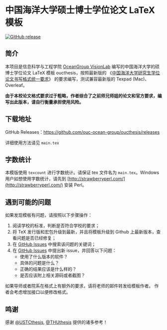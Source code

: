 # 中国海洋大学硕士博士学位论文 LaTeX 模板
[![GitHub release](https://img.shields.io/github/release/ouc-ocean-group/oucthesis/all.svg)](https://github.com/ouc-ocean-group/oucthesis/releases/latest)
## 简介
本项目是信息科学与工程学院 [OceanGroup VisionLab](https://og.oucvision.top) 编写的中国海洋大学的硕博士学位论文 LaTeX 模板 oucthesis，按照最新版的
《[中国海洋大学研究生学位论文书写格式统一要求](http://grad.ouc.edu.cn/39/69/c1660a14697/page.psp)》
的要求编写，测试兼容最新版的 Texpad (Mac)、Overleaf。

**由于本校论文格式要求过于粗略，作者综合了之前师兄师姐的论文和官方要求，编写出此版本，请自行衡量承担使用风险。**

## 下载地址
GitHub Releases：https://github.com/ouc-ocean-group/oucthesis/releases

详细使用方法请见 `main.tex`

## 字数统计
本模版使用 `texcount` 进行字数统计。请保证 tex 文件名为 `main.tex`。Windows 用户如想使用字数统计，请先到 [http://strawberryperl.com/](http://strawberryperl.com/) 安装 Perl。

## 遇到可能的问题

如果发现模板有问题，请按照以下步骤操作：

1. 阅读学校的标准，判断是否符合学校的要求；
2. 将 TeX 发行版和宏包升级到最新，并且将模板升级到 Github 上最新版本，查看问题是否已经修复；
3. 在 [GitHub Issues](https://github.com/ouc-ocean-group/oucthesis/issues)
中搜索该问题的关键词；
5. 在 [GitHub Issues](https://github.com/ouc-ocean-group/oucthesis/issues)
中提出新 issue，并回答以下问题：
    - 使用了什么版本的软件？
    - 具体的问题是什么？
    - 正确的结果应该是什么样的？
    - 是否应该附上相关源码或者截图？

如果导师或者院系在格式上有额外的要求，请将老师的邮件转发给模板作者。
作者会考虑增加接口以便修改格式。


## 鸣谢

感谢 [@USTCthesis](https://github.com/ustctug/ustcthesis), [@THUthesis](https://github.com/xueruini/thuthesis) 提供的诸多参考！

